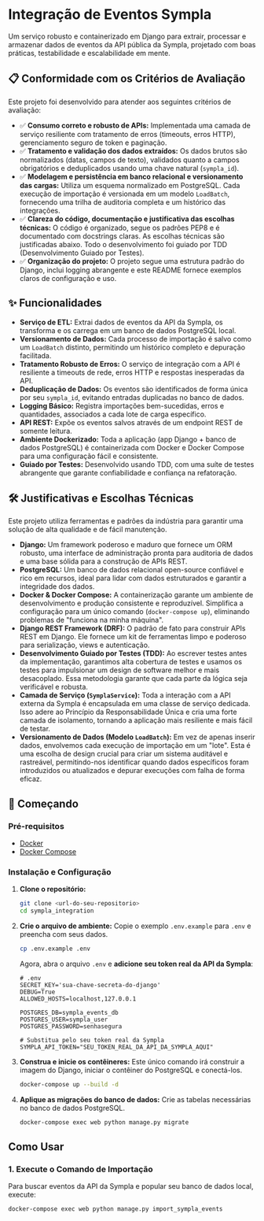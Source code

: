 # Integração de Eventos Sympla

Um serviço robusto e containerizado em Django para extrair, processar e armazenar dados de eventos da API pública da Sympla, projetado com boas práticas, testabilidade e escalabilidade em mente.

## 📋 Conformidade com os Critérios de Avaliação

Este projeto foi desenvolvido para atender aos seguintes critérios de avaliação:

-   ✅ **Consumo correto e robusto de APIs:** Implementada uma camada de serviço resiliente com tratamento de erros (timeouts, erros HTTP), gerenciamento seguro de token e paginação.
-   ✅ **Tratamento e validação dos dados extraídos:** Os dados brutos são normalizados (datas, campos de texto), validados quanto a campos obrigatórios e deduplicados usando uma chave natural (`sympla_id`).
-   ✅ **Modelagem e persistência em banco relacional e versionamento das cargas:** Utiliza um esquema normalizado em PostgreSQL. Cada execução de importação é versionada em um modelo `LoadBatch`, fornecendo uma trilha de auditoria completa e um histórico das integrações.
-   ✅ **Clareza do código, documentação e justificativa das escolhas técnicas:** O código é organizado, segue os padrões PEP8 e é documentado com docstrings claras. As escolhas técnicas são justificadas abaixo. Todo o desenvolvimento foi guiado por TDD (Desenvolvimento Guiado por Testes).
-   ✅ **Organização do projeto:** O projeto segue uma estrutura padrão do Django, inclui logging abrangente e este README fornece exemplos claros de configuração e uso.

## ✨ Funcionalidades

-   **Serviço de ETL:** Extrai dados de eventos da API da Sympla, os transforma e os carrega em um banco de dados PostgreSQL local.
-   **Versionamento de Dados:** Cada processo de importação é salvo como um `LoadBatch` distinto, permitindo um histórico completo e depuração facilitada.
-   **Tratamento Robusto de Erros:** O serviço de integração com a API é resiliente a timeouts de rede, erros HTTP e respostas inesperadas da API.
-   **Deduplicação de Dados:** Os eventos são identificados de forma única por seu `sympla_id`, evitando entradas duplicadas no banco de dados.
-   **Logging Básico:** Registra importações bem-sucedidas, erros e quantidades, associados a cada lote de carga específico.
-   **API REST:** Expõe os eventos salvos através de um endpoint REST de somente leitura.
-   **Ambiente Dockerizado:** Toda a aplicação (app Django + banco de dados PostgreSQL) é containerizada com Docker e Docker Compose para uma configuração fácil e consistente.
-   **Guiado por Testes:** Desenvolvido usando TDD, com uma suíte de testes abrangente que garante confiabilidade e confiança na refatoração.

## 🛠️ Justificativas e Escolhas Técnicas

Este projeto utiliza ferramentas e padrões da indústria para garantir uma solução de alta qualidade e de fácil manutenção.

-   **Django:** Um framework poderoso e maduro que fornece um ORM robusto, uma interface de administração pronta para auditoria de dados e uma base sólida para a construção de APIs REST.
-   **PostgreSQL:** Um banco de dados relacional open-source confiável e rico em recursos, ideal para lidar com dados estruturados e garantir a integridade dos dados.
-   **Docker & Docker Compose:** A containerização garante um ambiente de desenvolvimento e produção consistente e reproduzível. Simplifica a configuração para um único comando (`docker-compose up`), eliminando problemas de "funciona na minha máquina".
-   **Django REST Framework (DRF):** O padrão de fato para construir APIs REST em Django. Ele fornece um kit de ferramentas limpo e poderoso para serialização, views e autenticação.
-   **Desenvolvimento Guiado por Testes (TDD):** Ao escrever testes antes da implementação, garantimos alta cobertura de testes e usamos os testes para impulsionar um design de software melhor e mais desacoplado. Essa metodologia garante que cada parte da lógica seja verificável e robusta.
-   **Camada de Serviço (`SymplaService`):** Toda a interação com a API externa da Sympla é encapsulada em uma classe de serviço dedicada. Isso adere ao Princípio da Responsabilidade Única e cria uma forte camada de isolamento, tornando a aplicação mais resiliente e mais fácil de testar.
-   **Versionamento de Dados (Modelo `LoadBatch`):** Em vez de apenas inserir dados, envolvemos cada execução de importação em um "lote". Esta é uma escolha de design crucial para criar um sistema auditável e rastreável, permitindo-nos identificar quando dados específicos foram introduzidos ou atualizados e depurar execuções com falha de forma eficaz.

## 🚀 Começando

### Pré-requisitos

-   [Docker](https://www.docker.com/get-started)
-   [Docker Compose](https://docs.docker.com/compose/install/)

### Instalação e Configuração

1.  **Clone o repositório:**
    ```bash
    git clone <url-do-seu-repositorio>
    cd sympla_integration
    ```

2.  **Crie o arquivo de ambiente:**
    Copie o exemplo `.env.example` para `.env` e preencha com seus dados.
    ```bash
    cp .env.example .env
    ```
    Agora, abra o arquivo `.env` e **adicione seu token real da API da Sympla**:
    ```dotenv
    # .env
    SECRET_KEY='sua-chave-secreta-do-django'
    DEBUG=True
    ALLOWED_HOSTS=localhost,127.0.0.1

    POSTGRES_DB=sympla_events_db
    POSTGRES_USER=sympla_user
    POSTGRES_PASSWORD=senhasegura

    # Substitua pelo seu token real da Sympla
    SYMPLA_API_TOKEN="SEU_TOKEN_REAL_DA_API_DA_SYMPLA_AQUI"
    ```

3.  **Construa e inicie os contêineres:**
    Este único comando irá construir a imagem do Django, iniciar o contêiner do PostgreSQL e conectá-los.
    ```bash
    docker-compose up --build -d
    ```

4.  **Aplique as migrações do banco de dados:**
    Crie as tabelas necessárias no banco de dados PostgreSQL.
    ```bash
    docker-compose exec web python manage.py migrate
    ```

## Como Usar

### 1. Execute o Comando de Importação

Para buscar eventos da API da Sympla e popular seu banco de dados local, execute:
```bash
docker-compose exec web python manage.py import_sympla_events